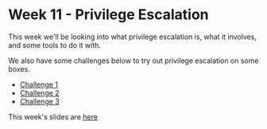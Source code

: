 # Week 11 - Privilege Escalation

This week we'll be looking into what privilege escalation is, what it involves, and some tools to do it with.


We also have some challenges below to try out privilege escalation on some boxes.

- [Challenge 1](https://github.com/DMUHackers/weekly_sessions/tree/master/2020-2021/week_11/challenge_1)
- [Challenge 2](https://github.com/DMUHackers/weekly_sessions/tree/master/2020-2021/week_11/challenge_2)
- [Challenge 3](https://github.com/DMUHackers/weekly_sessions/tree/master/2020-2021/week_11/challenge_3)

This week's slides are [here](https://github.com/DMUHackers/weekly_sessions/blob/master/2020-2021/week_11/PrivEscSlides.pdf)
